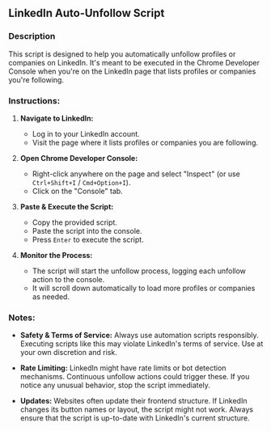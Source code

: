 ## LinkedIn Auto-Unfollow Script

### Description
This script is designed to help you automatically unfollow profiles or companies on LinkedIn. It's meant to be executed in the Chrome Developer Console when you're on the LinkedIn page that lists profiles or companies you're following.

### Instructions:

1. **Navigate to LinkedIn:**
    - Log in to your LinkedIn account.
    - Visit the page where it lists profiles or companies you are following.

2. **Open Chrome Developer Console:**
    - Right-click anywhere on the page and select "Inspect" (or use `Ctrl+Shift+I` / `Cmd+Option+I`).
    - Click on the "Console" tab.

3. **Paste & Execute the Script:**
    - Copy the provided script.
    - Paste the script into the console.
    - Press `Enter` to execute the script.

4. **Monitor the Process:**
    - The script will start the unfollow process, logging each unfollow action to the console.
    - It will scroll down automatically to load more profiles or companies as needed.

### Notes:

- **Safety & Terms of Service:** Always use automation scripts responsibly. Executing scripts like this may violate LinkedIn's terms of service. Use at your own discretion and risk.

- **Rate Limiting:** LinkedIn might have rate limits or bot detection mechanisms. Continuous unfollow actions could trigger these. If you notice any unusual behavior, stop the script immediately.

- **Updates:** Websites often update their frontend structure. If LinkedIn changes its button names or layout, the script might not work. Always ensure that the script is up-to-date with LinkedIn's current structure.
